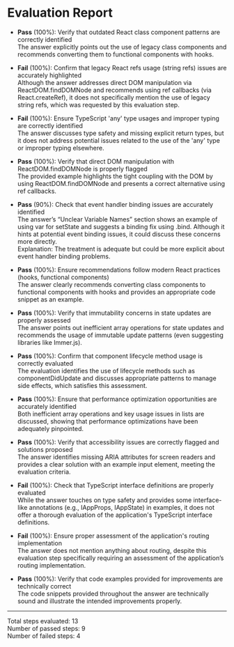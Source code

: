 # Evaluation Report

- **Pass** (100%): Verify that outdated React class component patterns are correctly identified  
  The answer explicitly points out the use of legacy class components and recommends converting them to functional components with hooks.

- **Fail** (100%): Confirm that legacy React refs usage (string refs) issues are accurately highlighted  
  Although the answer addresses direct DOM manipulation via ReactDOM.findDOMNode and recommends using ref callbacks (via React.createRef), it does not specifically mention the use of legacy string refs, which was requested by this evaluation step.

- **Fail** (100%): Ensure TypeScript 'any' type usages and improper typing are correctly identified  
  The answer discusses type safety and missing explicit return types, but it does not address potential issues related to the use of the 'any' type or improper typing elsewhere.

- **Pass** (100%): Verify that direct DOM manipulation with ReactDOM.findDOMNode is properly flagged  
  The provided example highlights the tight coupling with the DOM by using ReactDOM.findDOMNode and presents a correct alternative using ref callbacks.

- **Pass** (90%): Check that event handler binding issues are accurately identified  
  The answer’s “Unclear Variable Names” section shows an example of using var for setState and suggests a binding fix using .bind. Although it hints at potential event binding issues, it could discuss these concerns more directly.  
  Explanation: The treatment is adequate but could be more explicit about event handler binding problems.

- **Pass** (100%): Ensure recommendations follow modern React practices (hooks, functional components)  
  The answer clearly recommends converting class components to functional components with hooks and provides an appropriate code snippet as an example.

- **Pass** (100%): Verify that immutability concerns in state updates are properly assessed  
  The answer points out inefficient array operations for state updates and recommends the usage of immutable update patterns (even suggesting libraries like Immer.js).

- **Pass** (100%): Confirm that component lifecycle method usage is correctly evaluated  
  The evaluation identifies the use of lifecycle methods such as componentDidUpdate and discusses appropriate patterns to manage side effects, which satisfies this assessment.

- **Pass** (100%): Ensure that performance optimization opportunities are accurately identified  
  Both inefficient array operations and key usage issues in lists are discussed, showing that performance optimizations have been adequately pinpointed.

- **Pass** (100%): Verify that accessibility issues are correctly flagged and solutions proposed  
  The answer identifies missing ARIA attributes for screen readers and provides a clear solution with an example input element, meeting the evaluation criteria.

- **Fail** (100%): Check that TypeScript interface definitions are properly evaluated  
  While the answer touches on type safety and provides some interface-like annotations (e.g., IAppProps, IAppState) in examples, it does not offer a thorough evaluation of the application's TypeScript interface definitions.

- **Fail** (100%): Ensure proper assessment of the application's routing implementation  
  The answer does not mention anything about routing, despite this evaluation step specifically requiring an assessment of the application’s routing implementation.

- **Pass** (100%): Verify that code examples provided for improvements are technically correct  
  The code snippets provided throughout the answer are technically sound and illustrate the intended improvements properly.

---

Total steps evaluated: 13  
Number of passed steps: 9  
Number of failed steps: 4